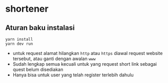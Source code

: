# shortener
## Aturan baku instalasi
```
yarn install
yarn dev run
```
- untuk request alamat hilangkan ```http``` atau ```https``` diawal request website tersebut, atau ganti dengan awalan ```www```
- Sudah lengkap semua kecuali untuk yang request short link sebagai quest belum disediakan
- Hanya bisa untuk user yang telah register terlebih dahulu